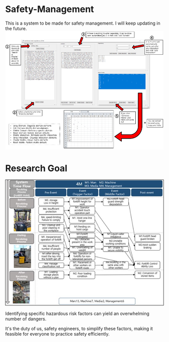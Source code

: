 # Safety-Management
This is a system to be made for safety management. I will keep updating in the future.
![manual](Manual.PNG)

# Research Goal
![reason](Reason.jpg)

Identifying specific hazardous risk factors can yield an overwhelming number of dangers.

It's the duty of us, safety engineers, to simplify these factors, making it feasible for everyone to practice safety efficiently.
